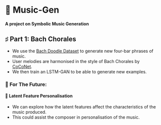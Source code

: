 # 🎵 Music-Gen

#### A project on Symbolic Music Generation

## ♯ Part 1: Bach Chorales

* We use the [Bach Doodle Dataset](https://magenta.tensorflow.org/datasets/bach-doodle) to generate new four-bar phrases of music.
* User melodies are harmonised in the style of Bach Chorales by [CoCoNet](https://magenta.tensorflow.org/coconet).
* We then train an LSTM-GAN to be able to generate new examples. 


### 🔮 For The Future:

#### 👀 Latent Feature Personalisation
* We can explore how the latent features affect the characteristics of the music produced.
* This could assist the composer in personalisation of the music.
